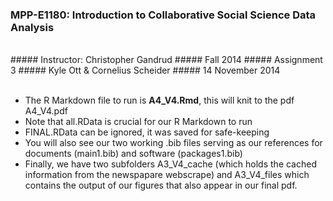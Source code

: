 ### MPP-E1180: Introduction to Collaborative Social Science Data Analysis
<br />
##### Instructor: Christopher Gandrud
##### Fall 2014
##### Assignment 3
##### Kyle Ott & Cornelius Scheider
##### 14 November 2014

<br />
<br />


- The R Markdown file to run is **A4_V4.Rmd**, this will knit to the pdf A4_V4.pdf
- Note that all.RData is crucial for our R Markdown to run
- FINAL.RData can be ignored, it was saved for safe-keeping
- You will also see our two working .bib files serving as our references for documents (main1.bib) and software (packages1.bib)
- Finally, we have two subfolders A3_V4_cache (which holds the cached information from the newspapare webscrape) and A3_V4_files which contains the output of our figures that also appear in our final pdf.
